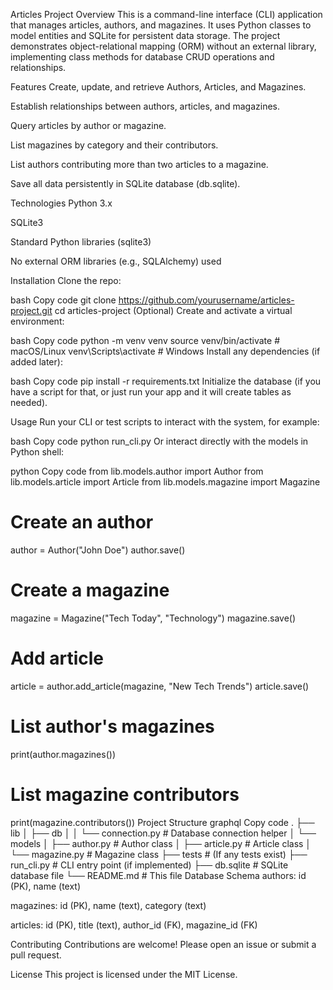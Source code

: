 Articles Project
Overview
This is a command-line interface (CLI) application that manages articles, authors, and magazines. It uses Python classes to model entities and SQLite for persistent data storage. The project demonstrates object-relational mapping (ORM) without an external library, implementing class methods for database CRUD operations and relationships.

Features
Create, update, and retrieve Authors, Articles, and Magazines.

Establish relationships between authors, articles, and magazines.

Query articles by author or magazine.

List magazines by category and their contributors.

List authors contributing more than two articles to a magazine.

Save all data persistently in SQLite database (db.sqlite).

Technologies
Python 3.x

SQLite3

Standard Python libraries (sqlite3)

No external ORM libraries (e.g., SQLAlchemy) used

Installation
Clone the repo:

bash
Copy code
git clone https://github.com/yourusername/articles-project.git
cd articles-project
(Optional) Create and activate a virtual environment:

bash
Copy code
python -m venv venv
source venv/bin/activate    # macOS/Linux
venv\Scripts\activate       # Windows
Install any dependencies (if added later):

bash
Copy code
pip install -r requirements.txt
Initialize the database (if you have a script for that, or just run your app and it will create tables as needed).

Usage
Run your CLI or test scripts to interact with the system, for example:

bash
Copy code
python run_cli.py
Or interact directly with the models in Python shell:

python
Copy code
from lib.models.author import Author
from lib.models.article import Article
from lib.models.magazine import Magazine

# Create an author
author = Author("John Doe")
author.save()

# Create a magazine
magazine = Magazine("Tech Today", "Technology")
magazine.save()

# Add article
article = author.add_article(magazine, "New Tech Trends")
article.save()

# List author's magazines
print(author.magazines())

# List magazine contributors
print(magazine.contributors())
Project Structure
graphql
Copy code
.
├── lib
│   ├── db
│   │   └── connection.py         # Database connection helper
│   └── models
│       ├── author.py             # Author class
│       ├── article.py            # Article class
│       └── magazine.py           # Magazine class
├── tests                        # (If any tests exist)
├── run_cli.py                   # CLI entry point (if implemented)
├── db.sqlite                   # SQLite database file
└── README.md                   # This file
Database Schema
authors: id (PK), name (text)

magazines: id (PK), name (text), category (text)

articles: id (PK), title (text), author_id (FK), magazine_id (FK)

Contributing
Contributions are welcome! Please open an issue or submit a pull request.

License
This project is licensed under the MIT License.

